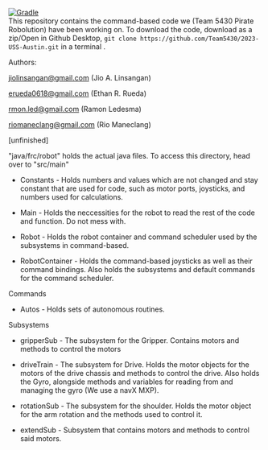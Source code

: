 [![Gradle](https://github.com/Team5430/Command-Based-Startoff/actions/workflows/Build.yml/badge.svg?branch=master)](https://github.com/Team5430/Command-Based-Startoff/actions/workflows/Build.yml)
<br />
This repository contains the command-based code we (Team 5430 Pirate Robolution) have been working on. 
To download the code, download as a zip/Open in Github Desktop, 
`git clone https://github.com/Team5430/2023-USS-Austin.git` in a terminal .

Authors: <br />  

jiolinsangan@gmail.com (Jio A. Linsangan) <br />

erueda0618@gmail.com (Ethan R. Rueda) <br />  

rmon.led@gmail.com (Ramon Ledesma) <br />  

riomaneclang@gmail.com (Rio Maneclang) <br />  

[unfinished]

"java/frc/robot" holds the actual java files.
To access this directory, head over to "src/main"

- Constants -
Holds numbers and values which are not changed and stay constant that are used for code, such as motor ports, joysticks, and numbers used for calculations.

- Main -
Holds the neccessities for the robot to read the rest of the code and function. Do not mess with.

- Robot -
Holds the robot container and command scheduler used by the subsystems in command-based.

- RobotContainer -
Holds the command-based joysticks as well as their command bindings. Also holds the subsystems and default commands for the command scheduler.

Commands
- Autos -
Holds sets of autonomous routines.

Subsystems

- gripperSub -
The subsystem for the Gripper. Contains motors and methods to control the motors

- driveTrain -
The subsystem for Drive. Holds the motor objects for the motors of the drive chassis and methods to control the drive. Also holds the Gyro, alongside methods and variables for reading from and managing the gyro (We use a navX MXP).

- rotationSub -
The subsystem for the shoulder. Holds the motor object for the arm rotation and the methods used to control it.

- extendSub -
Subsystem that contains motors and methods to control said motors.

